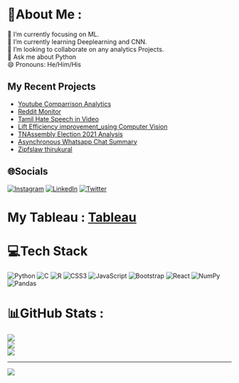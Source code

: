 # 💫About Me :
🔭 I’m currently focusing on ML.\
🌱 I’m currently learning Deeplearning and CNN.\
👯 I’m looking to collaborate on any analytics Projects.\
💬 Ask me about Python\
😄 Pronouns: He/Him/His
## My Recent Projects 
* [Youtube Comparrison Analytics](https://github.com/Saptharishee/Youtube-Comparison-Analytics-)
* [Reddit Monitor](https://github.com/Saptharishee/Reddit-Monitor)
* [Tamil Hate Speech in Video ](https://github.com/Saptharishee/ai-tamil-hate-speech-project-for-videos/blob/master/Copy_of_SocialMediaAnalytics.ipynb)
* [Lift Efficiency improvement_using Computer Vision ](https://github.com/Saptharishee/Lift_Efficiency_improvement_using_CV)
* [TNAssembly Election 2021 Analysis](https://github.com/Saptharishee/TNAssembly_Election_2021_Analysis)
* [Asynchronous Whatsapp Chat Summary](https://github.com/Saptharishee/Asyc_Whatsapp_Chat_Summary)
* [Zipfslaw thirukural](https://github.com/Saptharishee/Zipfslaw-thirukural)
## 🌐Socials
[![Instagram](https://img.shields.io/badge/Instagram-%23E4405F.svg?logo=Instagram&logoColor=white)](https://instagram.com/saptharishee) [![LinkedIn](https://img.shields.io/badge/LinkedIn-%230077B5.svg?logo=linkedin&logoColor=white)](https://www.linkedin.com/in/saptharishee-m-3507941ba/) [![Twitter](https://img.shields.io/badge/Twitter-%231DA1F2.svg?logo=Twitter&logoColor=white)](https://twitter.com/saptharishee) 
# My Tableau : [Tableau](https://public.tableau.com/app/profile/saptharishee.m8312/vizzes)
# 💻Tech Stack
![Python](https://img.shields.io/badge/python-3670A0?style=for-the-badge&logo=python&logoColor=ffdd54) ![C](https://img.shields.io/badge/c-%2300599C.svg?style=for-the-badge&logo=c&logoColor=white) ![R](https://img.shields.io/badge/r-%23276DC3.svg?style=for-the-badge&logo=r&logoColor=white) ![CSS3](https://img.shields.io/badge/css3-%231572B6.svg?style=for-the-badge&logo=css3&logoColor=white) ![JavaScript](https://img.shields.io/badge/javascript-%23323330.svg?style=for-the-badge&logo=javascript&logoColor=%23F7DF1E) ![Bootstrap](https://img.shields.io/badge/bootstrap-%23563D7C.svg?style=for-the-badge&logo=bootstrap&logoColor=white) ![React](https://img.shields.io/badge/react-%2320232a.svg?style=for-the-badge&logo=react&logoColor=%2361DAFB) ![NumPy](https://img.shields.io/badge/numpy-%23013243.svg?style=for-the-badge&logo=numpy&logoColor=white) ![Pandas](https://img.shields.io/badge/pandas-%23150458.svg?style=for-the-badge&logo=pandas&logoColor=white)
# 📊GitHub Stats :
![](https://github-readme-stats.vercel.app/api?username=Saptharishee&theme=radical&hide_border=false&include_all_commits=false&count_private=false)<br/>
![](https://github-readme-streak-stats.herokuapp.com/?user=Saptharishee&theme=radical&hide_border=false)<br/>
![](https://github-readme-stats.vercel.app/api/top-langs/?username=Saptharishee&theme=radical&hide_border=false&include_all_commits=false&count_private=false&layout=compact)

---
![](https://komarev.com/ghpvc/?username=Saptharishee&label=Visitors+Count&color=brightgreen)
